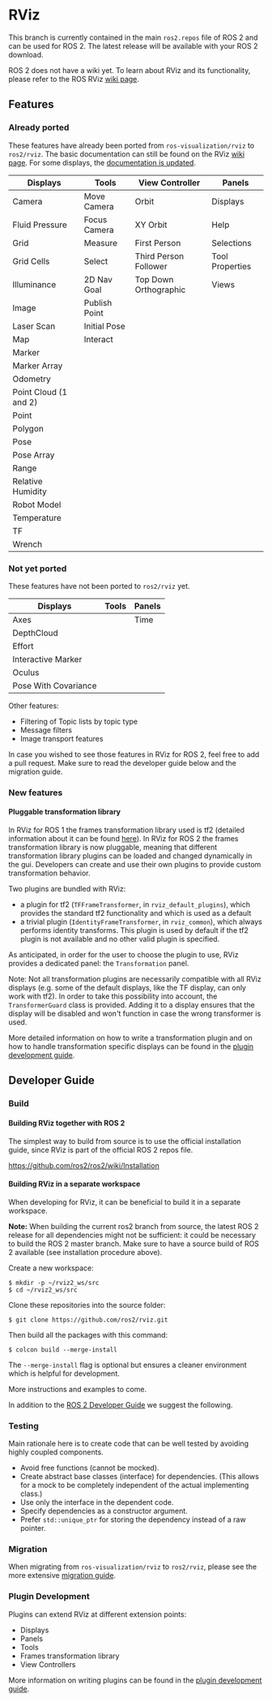 # RViz

This branch is currently contained in the main `ros2.repos` file of ROS 2 and can be used for ROS 2.
The latest release will be available with your ROS 2 download.

ROS 2 does not have a wiki yet. To learn about RViz and its functionality, please refer to the ROS RViz [wiki page](http://www.ros.org/wiki/rviz).

## Features

### Already ported
These features have already been ported from `ros-visualization/rviz` to `ros2/rviz`.
The basic documentation can still be found on the RViz [wiki page](http://www.ros.org/wiki/rviz).
For some displays, the [documentation is updated](docs/FEATURES.md).

| Displays              | Tools         | View Controller       | Panels          |
| --------------------- | ------------- | --------------------- | --------------- |
| Camera                | Move Camera   | Orbit                 | Displays        |
| Fluid Pressure        | Focus Camera  | XY Orbit              | Help            |
| Grid                  | Measure       | First Person          | Selections      |
| Grid Cells            | Select        | Third Person Follower | Tool Properties | 
| Illuminance           | 2D Nav Goal   | Top Down Orthographic | Views           |
| Image                 | Publish Point |
| Laser Scan            | Initial Pose  |
| Map                   | Interact      |
| Marker                |
| Marker Array          |
| Odometry              |
| Point Cloud (1 and 2) |
| Point                 |
| Polygon               |
| Pose                  |
| Pose Array            |
| Range                 |
| Relative Humidity     |
| Robot Model           |
| Temperature           |
| TF                    |
| Wrench                |


### Not yet ported
These features have not been ported to `ros2/rviz` yet.

| Displays             | Tools        | Panels |
| -------------------- | ------------ | ------ |
| Axes                 |              | Time   |
| DepthCloud           |
| Effort               |
| Interactive Marker   |
| Oculus               |
| Pose With Covariance |

Other features:
- Filtering of Topic lists by topic type
- Message filters
- Image transport features

In case you wished to see those features in RViz for ROS 2, feel free to add a pull request.
Make sure to read the developer guide below and the migration guide.

### New features
#### Pluggable transformation library

In RViz for ROS 1 the frames transformation library used is tf2 (detailed information about it can be found [here](http://wiki.ros.org/tf2)).
In RViz for ROS 2 the frames transformation library is now pluggable, meaning that different transformation library plugins can be loaded and changed dynamically in the gui.
Developers can create and use their own plugins to provide custom transformation behavior.

Two plugins are bundled with RViz:
- a plugin for tf2 (`TFFrameTransformer`, in `rviz_default_plugins`), which provides the standard tf2 functionality and which is used as a default
- a trivial plugin (`IdentityFrameTransformer`, in `rviz_common`), which always performs identity transforms.
  This plugin is used by default if the tf2 plugin is not available and no other valid plugin is specified.

As anticipated, in order for the user to choose the plugin to use, RViz provides a dedicated panel: the `Transformation` panel.

Note: Not all transformation plugins are necessarily compatible with all RViz displays (e.g. some of the default displays, like the TF display, can only work with tf2).
In order to take this possibility into account, the `TransformerGuard` class is provided.
Adding it to a display ensures that the display will be disabled and won't function in case the wrong transformer is used.

More detailed information on how to write a transformation plugin and on how to handle transformation specific displays can be found in the [plugin development guide](docs/plugin_development.md).

## Developer Guide

### Build
#### Building RViz together with ROS 2

The simplest way to build from source is to use the official installation guide, since RViz is part of the official ROS 2 repos file.

https://github.com/ros2/ros2/wiki/Installation

#### Building RViz in a separate workspace

When developing for RViz, it can be beneficial to build it in a separate workspace.

**Note:** When building the current ros2 branch from source, the latest ROS 2 release for all dependencies might not be sufficient: it could be necessary to build the ROS 2 master branch.
Make sure to have a source build of ROS 2 available (see installation procedure above).

Create a new workspace:

```
$ mkdir -p ~/rviz2_ws/src
$ cd ~/rviz2_ws/src
```

Clone these repositories into the source folder:

```
$ git clone https://github.com/ros2/rviz.git
```

Then build all the packages with this command:

```
$ colcon build --merge-install
```
The `--merge-install` flag is optional but ensures a cleaner environment which is helpful for development.

More instructions and examples to come.

In addition to the [ROS 2 Developer Guide](https://github.com/ros2/ros2/wiki/Developer-Guide) we suggest the following.

### Testing

Main rationale here is to create code that can be well tested by avoiding highly coupled components.

* Avoid free functions (cannot be mocked).
* Create abstract base classes (interface) for dependencies.
  (This allows for a mock to be completely independent of the actual implementing class.)
* Use only the interface in the dependent code.
* Specify dependencies as a constructor argument.
* Prefer `std::unique_ptr` for storing the dependency instead of a raw pointer.

### Migration

When migrating from `ros-visualization/rviz` to `ros2/rviz`, please see the more extensive [migration guide](docs/migration_guide.md).

### Plugin Development

Plugins can extend RViz at different extension points:
- Displays
- Panels
- Tools
- Frames transformation library
- View Controllers

More information on writing plugins can be found in the [plugin development guide](docs/plugin_development.md).
